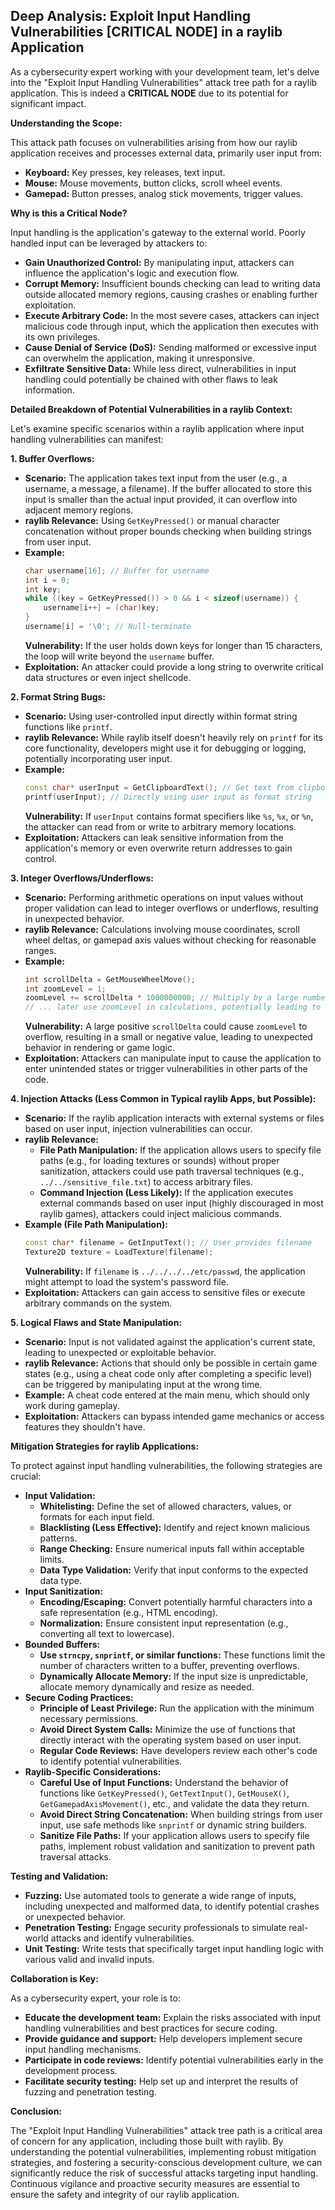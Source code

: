 ## Deep Analysis: Exploit Input Handling Vulnerabilities [CRITICAL NODE] in a raylib Application

As a cybersecurity expert working with your development team, let's delve into the "Exploit Input Handling Vulnerabilities" attack tree path for a raylib application. This is indeed a **CRITICAL NODE** due to its potential for significant impact.

**Understanding the Scope:**

This attack path focuses on vulnerabilities arising from how our raylib application receives and processes external data, primarily user input from:

* **Keyboard:** Key presses, key releases, text input.
* **Mouse:** Mouse movements, button clicks, scroll wheel events.
* **Gamepad:** Button presses, analog stick movements, trigger values.

**Why is this a Critical Node?**

Input handling is the application's gateway to the external world. Poorly handled input can be leveraged by attackers to:

* **Gain Unauthorized Control:** By manipulating input, attackers can influence the application's logic and execution flow.
* **Corrupt Memory:**  Insufficient bounds checking can lead to writing data outside allocated memory regions, causing crashes or enabling further exploitation.
* **Execute Arbitrary Code:**  In the most severe cases, attackers can inject malicious code through input, which the application then executes with its own privileges.
* **Cause Denial of Service (DoS):**  Sending malformed or excessive input can overwhelm the application, making it unresponsive.
* **Exfiltrate Sensitive Data:**  While less direct, vulnerabilities in input handling could potentially be chained with other flaws to leak information.

**Detailed Breakdown of Potential Vulnerabilities in a raylib Context:**

Let's examine specific scenarios within a raylib application where input handling vulnerabilities can manifest:

**1. Buffer Overflows:**

* **Scenario:**  The application takes text input from the user (e.g., a username, a message, a filename). If the buffer allocated to store this input is smaller than the actual input provided, it can overflow into adjacent memory regions.
* **raylib Relevance:**  Using `GetKeyPressed()` or manual character concatenation without proper bounds checking when building strings from user input.
* **Example:**
    ```c++
    char username[16]; // Buffer for username
    int i = 0;
    int key;
    while ((key = GetKeyPressed()) > 0 && i < sizeof(username)) {
        username[i++] = (char)key;
    }
    username[i] = '\0'; // Null-terminate
    ```
    **Vulnerability:** If the user holds down keys for longer than 15 characters, the loop will write beyond the `username` buffer.
* **Exploitation:** An attacker could provide a long string to overwrite critical data structures or even inject shellcode.

**2. Format String Bugs:**

* **Scenario:** Using user-controlled input directly within format string functions like `printf`.
* **raylib Relevance:** While raylib itself doesn't heavily rely on `printf` for its core functionality, developers might use it for debugging or logging, potentially incorporating user input.
* **Example:**
    ```c++
    const char* userInput = GetClipboardText(); // Get text from clipboard
    printf(userInput); // Directly using user input as format string
    ```
    **Vulnerability:** If `userInput` contains format specifiers like `%s`, `%x`, or `%n`, the attacker can read from or write to arbitrary memory locations.
* **Exploitation:**  Attackers can leak sensitive information from the application's memory or even overwrite return addresses to gain control.

**3. Integer Overflows/Underflows:**

* **Scenario:** Performing arithmetic operations on input values without proper validation can lead to integer overflows or underflows, resulting in unexpected behavior.
* **raylib Relevance:**  Calculations involving mouse coordinates, scroll wheel deltas, or gamepad axis values without checking for reasonable ranges.
* **Example:**
    ```c++
    int scrollDelta = GetMouseWheelMove();
    int zoomLevel = 1;
    zoomLevel += scrollDelta * 1000000000; // Multiply by a large number
    // ... later use zoomLevel in calculations, potentially leading to issues
    ```
    **Vulnerability:** A large positive `scrollDelta` could cause `zoomLevel` to overflow, resulting in a small or negative value, leading to unexpected behavior in rendering or game logic.
* **Exploitation:**  Attackers can manipulate input to cause the application to enter unintended states or trigger vulnerabilities in other parts of the code.

**4. Injection Attacks (Less Common in Typical raylib Apps, but Possible):**

* **Scenario:**  If the raylib application interacts with external systems or files based on user input, injection vulnerabilities can occur.
* **raylib Relevance:**
    * **File Path Manipulation:** If the application allows users to specify file paths (e.g., for loading textures or sounds) without proper sanitization, attackers could use path traversal techniques (e.g., `../../sensitive_file.txt`) to access arbitrary files.
    * **Command Injection (Less Likely):**  If the application executes external commands based on user input (highly discouraged in most raylib games), attackers could inject malicious commands.
* **Example (File Path Manipulation):**
    ```c++
    const char* filename = GetInputText(); // User provides filename
    Texture2D texture = LoadTexture(filename);
    ```
    **Vulnerability:** If `filename` is `../../../../etc/passwd`, the application might attempt to load the system's password file.
* **Exploitation:**  Attackers can gain access to sensitive files or execute arbitrary commands on the system.

**5. Logical Flaws and State Manipulation:**

* **Scenario:**  Input is not validated against the application's current state, leading to unexpected or exploitable behavior.
* **raylib Relevance:**  Actions that should only be possible in certain game states (e.g., using a cheat code only after completing a specific level) can be triggered by manipulating input at the wrong time.
* **Example:**  A cheat code entered at the main menu, which should only work during gameplay.
* **Exploitation:**  Attackers can bypass intended game mechanics or access features they shouldn't have.

**Mitigation Strategies for raylib Applications:**

To protect against input handling vulnerabilities, the following strategies are crucial:

* **Input Validation:**
    * **Whitelisting:**  Define the set of allowed characters, values, or formats for each input field.
    * **Blacklisting (Less Effective):**  Identify and reject known malicious patterns.
    * **Range Checking:** Ensure numerical inputs fall within acceptable limits.
    * **Data Type Validation:** Verify that input conforms to the expected data type.
* **Input Sanitization:**
    * **Encoding/Escaping:**  Convert potentially harmful characters into a safe representation (e.g., HTML encoding).
    * **Normalization:**  Ensure consistent input representation (e.g., converting all text to lowercase).
* **Bounded Buffers:**
    * **Use `strncpy`, `snprintf`, or similar functions:**  These functions limit the number of characters written to a buffer, preventing overflows.
    * **Dynamically Allocate Memory:** If the input size is unpredictable, allocate memory dynamically and resize as needed.
* **Secure Coding Practices:**
    * **Principle of Least Privilege:**  Run the application with the minimum necessary permissions.
    * **Avoid Direct System Calls:** Minimize the use of functions that directly interact with the operating system based on user input.
    * **Regular Code Reviews:**  Have developers review each other's code to identify potential vulnerabilities.
* **Raylib-Specific Considerations:**
    * **Careful Use of Input Functions:** Understand the behavior of functions like `GetKeyPressed()`, `GetTextInput()`, `GetMouseX()`, `GetGamepadAxisMovement()`, etc., and validate the data they return.
    * **Avoid Direct String Concatenation:** When building strings from user input, use safe methods like `snprintf` or dynamic string builders.
    * **Sanitize File Paths:** If your application allows users to specify file paths, implement robust validation and sanitization to prevent path traversal attacks.

**Testing and Validation:**

* **Fuzzing:** Use automated tools to generate a wide range of inputs, including unexpected and malformed data, to identify potential crashes or unexpected behavior.
* **Penetration Testing:**  Engage security professionals to simulate real-world attacks and identify vulnerabilities.
* **Unit Testing:**  Write tests that specifically target input handling logic with various valid and invalid inputs.

**Collaboration is Key:**

As a cybersecurity expert, your role is to:

* **Educate the development team:**  Explain the risks associated with input handling vulnerabilities and best practices for secure coding.
* **Provide guidance and support:**  Help developers implement secure input handling mechanisms.
* **Participate in code reviews:**  Identify potential vulnerabilities early in the development process.
* **Facilitate security testing:**  Help set up and interpret the results of fuzzing and penetration testing.

**Conclusion:**

The "Exploit Input Handling Vulnerabilities" attack tree path is a critical area of concern for any application, including those built with raylib. By understanding the potential vulnerabilities, implementing robust mitigation strategies, and fostering a security-conscious development culture, we can significantly reduce the risk of successful attacks targeting input handling. Continuous vigilance and proactive security measures are essential to ensure the safety and integrity of our raylib application.
